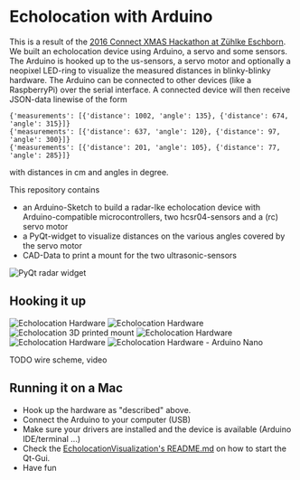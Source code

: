 # Echolocation with Arduino
This is a result of the [2016 Connect XMAS Hackathon at Zühlke Eschborn](https://www.meetup.com/de-DE/IoT-Hessen/events/235876190/?eventId=235876190).
We built an echolocation device using Arduino, a servo and some sensors.
The Arduino is hooked up to the us-sensors, a servo motor and optionally a neopixel LED-ring to visualize the measured distances in blinky-blinky hardware.
The Arduino can be connected to other devices (like a RaspberryPi) over the serial interface.
A connected device will then receive JSON-data linewise of the form
```
{'measurements': [{'distance': 1002, 'angle': 135}, {'distance': 674, 'angle': 315}]}
{'measurements': [{'distance': 637, 'angle': 120}, {'distance': 97, 'angle': 300}]}
{'measurements': [{'distance': 201, 'angle': 105}, {'distance': 77, 'angle': 285}]}
```
with distances in cm and angles in degree.

This repository contains 
* an Arduino-Sketch to build a radar-lke echolocation device with Arduino-compatible microcontrollers, two hcsr04-sensors and a (rc) servo motor
* a PyQt-widget to visualize distances on the various angles covered by the servo motor
* CAD-Data to print a mount for the two ultrasonic-sensors

![PyQt radar widget](assets/images/radar_widget.png)

## Hooking it up
![Echolocation Hardware](assets/images/hw1.jpg)
![Echolocation Hardware](assets/images/hw2.jpg)
![Echolocation 3D printed mount](assets/images/hw4.jpg)
![Echolocation Hardware](assets/images/hw5.jpg)
![Echolocation Hardware](assets/images/hw6.jpg)
![Echolocation Hardware - Arduino Nano](assets/images/nano.jpg)

TODO wire scheme, video

## Running it on a Mac
* Hook up the hardware as "described" above.
* Connect the Arduino to your computer (USB)
* Make sure your drivers are installed and the device is available (Arduino IDE/terminal ...)
* Check the [EcholocationVisualization's README.md](EcholocationVisualization/README.md) on how to start the Qt-Gui.
* Have fun
